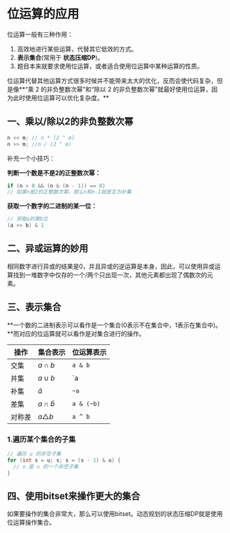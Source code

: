 # 位运算的应用

位运算一般有三种作用：

1. 高效地进行某些运算，代替其它低效的方式。
2. **表示集合**(常用于 **状态压缩DP**)。
3. 题目本来就要求使用位运算，或者适合使用位运算中某种运算的性质。

位运算代替其他运算方式很多时候并不能带来太大的优化，反而会使代码复杂，但是像**“乘 2 的非负整数次幂”和“除以 2 的非负整数次幂”就最好使用位运算，因为此时使用位运算可以优化复杂度。**



## 一、乘以/除以2的非负整数次幂

```c++
n << m; // n * (2 ^ m)
n >> m; //n / (2 ^ m)
```

补充一个小技巧：

**判断一个数是不是2的正整数次幂：**

```c++
if (n > 0 && (n & (n - 1)) == 0)
// 如果n是2的正整数次幂，那么n和n-1就是互为补集
```

**获取一个数字的二进制的某一位：**

```c++
// 获取a的第b位
(a >> b) & 1
```



## 二、异或运算的妙用

相同数字进行异或的结果是0，并且异或的逆运算是本身，因此，可以使用异或运算找到一堆数字中仅存的一个/两个只出现一次，其他元素都出现了偶数次的元素。



## 三、表示集合

**一个数的二进制表示可以看作是一个集合(0表示不在集合中，1表示在集合中)。**而对应的位运算就可以看作是对集合进行的操作。

| 操作   | 集合表示         | 位运算表示 |
| ------ | ---------------- | ---------- |
| 交集   | $a \cap b$       | `a & b`    |
| 并集   | $a \cup b$       | `a | b`    |
| 补集   | $\bar{a}$        | `~a`       |
| 差集   | $a \cap \bar{b}$ | `a & (~b)` |
| 对称差 | $a \triangle b$  | `a ^ b`    |

### 1.遍历某个集合的子集

```c++
// 遍历 u 的非空子集
for (int s = u; s; s = (s - 1) & u) {
  // s 是 u 的一个非空子集
}
```



## 四、使用bitset来操作更大的集合

如果要操作的集合非常大，那么可以使用bitset。动态规划的状态压缩DP就是使用位运算操作集合。